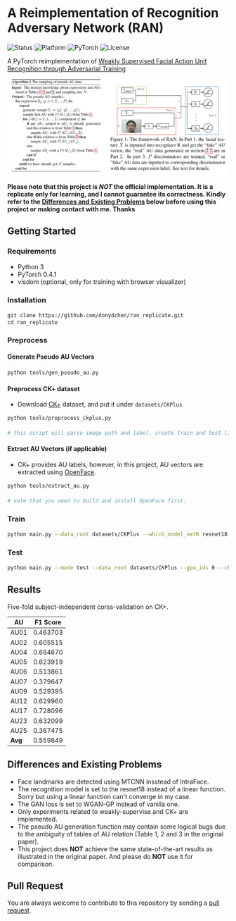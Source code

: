# A Reimplementation of Recognition Adversary Network (RAN)

<p align="left">
	<img src="https://img.shields.io/badge/Status-Development-red.svg?style=flat-square" alt="Status">
	<img src="https://img.shields.io/badge/Platform-Linux | macOS-lightgrey.svg?style=flat-square" alt="Platform">
	<img src="https://img.shields.io/badge/PyTorch Version-0.4.1-blue.svg?style=flat-square" alt="PyTorch">
	<img src="https://img.shields.io/badge/License-MIT-green.svg?style=flat-square" alt="License">
</p>

A PyTorch reimplementation of [Weakly Supervised Facial Action Unit Recognition through Adversarial Training](http://openaccess.thecvf.com/content_cvpr_2018/html/Peng_Weakly_Supervised_Facial_CVPR_2018_paper.html)

![RAN](imgs/RAN.png)

**Please note that this project is *NOT* the official implementation. It is a replicate only for learning, and I cannot guarantee its correctness. Kindly refer to the [Differences and Existing Problems](https://github.com/donydchen/ran_replicate#differences-and-existing-problems) below before using this project or making contact with me. Thanks**


## Getting Started

### Requirements

* Python 3
* PyTorch 0.4.1
* visdom (optional, only for training with browser visualizer)

### Installation

```
git clone https://github.com/donydchen/ran_replicate.git
cd ran_replicate
```

### Preprocess

#### Generate Pseudo AU Vectors

```sh
python tools/gen_pseudo_au.py
```

#### Preprocess CK+ dataset 

* Download [CK+](http://www.pitt.edu/~emotion/ck-spread.htm) dataset, and put it under `datasets/CKPlus`

```sh
python tools/preprocess_ckplus.py

# this script will parse image path and label, create train and test list, detect and align faces, etc.
```

#### Extract AU Vectors (if applicable)

* CK+ provides AU labels, however, in this project, AU vectors are extracted using [OpenFace](https://github.com/TadasBaltrusaitis/OpenFace).

```sh
python tools/extract_au.py

# note that you need to build and install OpenFace first.
```

### Train 

```sh
python main.py --data_root datasets/CKPlus --which_model_netR resnet18 --backend_pretrain --gpu_ids 0 --gan_type wgan-gp --load_size 250 --final_size 224 --visdom_env resnet18_wgan_fold1 --train_csv train_ids_1.csv --test_csv test_ids_1.csv
```

### Test 

```sh
python main.py --mode test --data_root datasets/CKPlus --gpu_ids 0 --ckpt_dir ckpts/CKPlus/resnet18/fold_1/190423_105211 --load_epoch 300 --which_model_netR resnet18 --load_size 250 --final_size 224 --test_csv test_ids_1.csv
```

## Results

Five-fold subject-independent corss-validation on CK+.

| AU   | F1 Score |
|------|----------|
| AU01 | 0.463703 |
| AU02 | 0.605515 |
| AU04 | 0.684670 |
| AU05 | 0.623919 |
| AU06 | 0.513861 |
| AU07 | 0.379647 |
| AU09 | 0.529395 |
| AU12 | 0.629960 |
| AU17 | 0.728096 |
| AU23 | 0.632099 |
| AU25 | 0.367475 |
| **Avg**| 0.559849 |

## Differences and Existing Problems

* Face landmarks are detected using MTCNN insstead of IntraFace.
* The recognition model is set to the resnet18 instead of a linear function. Sorry but using a linear function can't converge in my case.
* The GAN loss is set to WGAN-GP instead of vanilla one.
* Only experiments related to weakly-supervise and CK+ are implemented. 
* The pseudo AU generation function may contain some logical bugs due to the ambiguity of tables of AU relation (Table 1, 2 and 3 in the original paper).
* This project does **NOT** achieve the same state-of-the-art results as illustrated in the original paper. And please do **NOT** use it for comparison. 

## Pull Request 

You are always welcome to contribute to this repository by sending a [pull request](https://help.github.com/articles/about-pull-requests/).